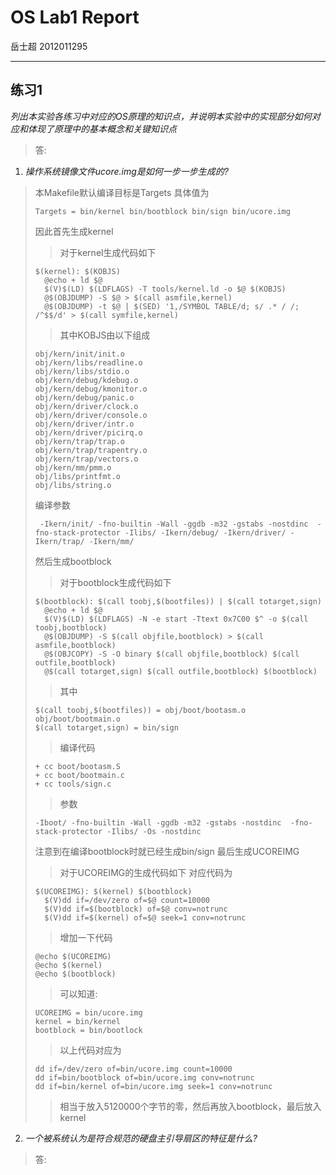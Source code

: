 #	OS Lab1 Report
岳士超
2012011295

--------

## 练习1

*列出本实验各练习中对应的OS原理的知识点，并说明本实验中的实现部分如何对应和体现了原理中的基本概念和关键知识点*

> 答: 
>  

1. *操作系统镜像文件ucore.img是如何一步一步生成的?*

> 本Makefile默认编译目标是Targets
> 具体值为
> ```
> Targets = bin/kernel bin/bootblock bin/sign bin/ucore.img
> ```
> 因此首先生成kernel
> > 对于kernel生成代码如下
> ```
> $(kernel): $(KOBJS)
>	@echo + ld $@
>	$(V)$(LD) $(LDFLAGS) -T tools/kernel.ld -o $@ $(KOBJS)
>	@$(OBJDUMP) -S $@ > $(call asmfile,kernel)
>	@$(OBJDUMP) -t $@ | $(SED) '1,/SYMBOL TABLE/d; s/ .* / /; /^$$/d' > $(call symfile,kernel)
> ```
> > 其中KOBJS由以下组成
> ```
> obj/kern/init/init.o
> obj/kern/libs/readline.o
> obj/kern/libs/stdio.o 
> obj/kern/debug/kdebug.o
> obj/kern/debug/kmonitor.o 
> obj/kern/debug/panic.o 
> obj/kern/driver/clock.o 
> obj/kern/driver/console.o 
> obj/kern/driver/intr.o 
> obj/kern/driver/picirq.o 
> obj/kern/trap/trap.o 
> obj/kern/trap/trapentry.o 
> obj/kern/trap/vectors.o 
> obj/kern/mm/pmm.o 
> obj/libs/printfmt.o 
> obj/libs/string.o
> ```
> 编译参数
> ```
>  -Ikern/init/ -fno-builtin -Wall -ggdb -m32 -gstabs -nostdinc  -fno-stack-protector -Ilibs/ -Ikern/debug/ -Ikern/driver/ -Ikern/trap/ -Ikern/mm/
> ```
> 
> 然后生成bootblock
> > 对于bootblock生成代码如下
> ```
> $(bootblock): $(call toobj,$(bootfiles)) | $(call totarget,sign)
>	@echo + ld $@
>	$(V)$(LD) $(LDFLAGS) -N -e start -Ttext 0x7C00 $^ -o $(call toobj,bootblock)
>	@$(OBJDUMP) -S $(call objfile,bootblock) > $(call asmfile,bootblock)
>	@$(OBJCOPY) -S -O binary $(call objfile,bootblock) $(call outfile,bootblock)
>	@$(call totarget,sign) $(call outfile,bootblock) $(bootblock)
> ```
> > 其中
> ```
> $(call toobj,$(bootfiles)) = obj/boot/bootasm.o obj/boot/bootmain.o
> $(call totarget,sign) = bin/sign
> ```
> >  编译代码
> ```
> + cc boot/bootasm.S
> + cc boot/bootmain.c
> + cc tools/sign.c
> ```
> > 参数
> ```
> -Iboot/ -fno-builtin -Wall -ggdb -m32 -gstabs -nostdinc  -fno-stack-protector -Ilibs/ -Os -nostdinc
> ```
> 
> 注意到在编译bootblock时就已经生成bin/sign
> 最后生成UCOREIMG
> > 对于UCOREIMG的生成代码如下
> > 对应代码为
> ```
> $(UCOREIMG): $(kernel) $(bootblock)  
>	$(V)dd if=/dev/zero of=$@ count=10000  
>	$(V)dd if=$(bootblock) of=$@ conv=notrunc
>	$(V)dd if=$(kernel) of=$@ seek=1 conv=notrunc
> ```
> > 增加一下代码
> ```
> @echo $(UCOREIMG)
> @echo $(kernel)
> @echo $(bootblock)
> ```
> > 可以知道:
> ```
> UCOREIMG = bin/ucore.img
> kernel = bin/kernel
> bootblock = bin/bootlock
> ```
> > 以上代码对应为
> ```
> dd if=/dev/zero of=bin/ucore.img count=10000
> dd if=bin/bootblock of=bin/ucore.img conv=notrunc
> dd if=bin/kernel of=bin/ucore.img seek=1 conv=notrunc
> ```
> > 相当于放入5120000个字节的零，然后再放入bootblock，最后放入kernel



2. *一个被系统认为是符合规范的硬盘主引导扇区的特征是什么?*

> 答:

